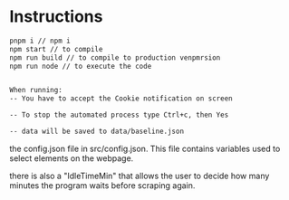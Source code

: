 # Instructions 

```bash
pnpm i // npm i
npm start // to compile
npm run build // to compile to production venpmrsion
npm run node // to execute the code


When running:
-- You have to accept the Cookie notification on screen

-- To stop the automated process type Ctrl+c, then Yes

-- data will be saved to data/baseline.json

```

the config.json file in src/config.json. This file contains variables used to select elements on the webpage.

there is also a "IdleTimeMin" that allows the user to decide how many minutes the program waits before scraping again.
